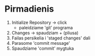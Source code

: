 # Pirmadienis

1. Initialize Repository -> click
    - paleidziame 'git' programa
2. Changes -> spaudziam + (pliusa)
3. Failas persikelia i 'staged changes' dali
4. Parasome 'commit message'
5. Spaudziame 'commit' mygtuka
